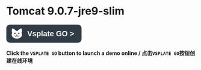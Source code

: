 # Tomcat 9.0.7-jre9-slim

<a href="https://www.vsplate.com/?docker-compose=https://github.com/vsplate/dcenvs/tomcat/9.0.7-jre9-slim"><img alt="VSPLATE GO" src="https://raw.githubusercontent.com/vsplate/images/master/vsgo_btn.png" width="200px"></a>

**Click the `VSPLATE GO` button to launch a demo online / 点击`VSPLATE GO`按钮创建在线环境**
